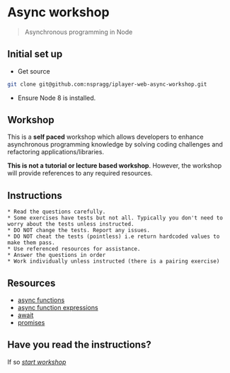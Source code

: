 # Async workshop

> Asynchronous programming in Node

## Initial set up

* Get source
```bash
git clone git@github.com:nspragg/iplayer-web-async-workshop.git
```
* Ensure Node 8 is installed. 

## Workshop
This is a **self paced** workshop which allows developers to enhance asynchronous programming knowledge by solving coding challenges and refactoring applications/libraries. 

**This is not a tutorial or lecture based workshop**. However, the workshop will provide
references to any required resources.

## Instructions 
    * Read the questions carefully. 
    * Some exercises have tests but not all. Typically you don't need to worry about the tests unless instructed.  
    * DO NOT change the tests. Report any issues.
    * DO NOT cheat the tests (pointless) i.e return hardcoded values to make them pass. 
    * Use referenced resources for assistance.
    * Answer the questions in order
    * Work individually unless instructed (there is a pairing exercise)
 
## Resources
* [async functions](https://developer.mozilla.org/en-US/docs/Web/JavaScript/Reference/Statements/async_function)
* [async function expressions](https://developer.mozilla.org/en-US/docs/Web/JavaScript/Reference/Operators/async_function)
* [await](https://developer.mozilla.org/en-US/docs/Web/JavaScript/Reference/Operators/await)
* [promises](https://developer.mozilla.org/en-US/docs/Web/JavaScript/Reference/Global_Objects/Promise)

## Have you read the instructions?
If so [_start workshop_](./index.md)

